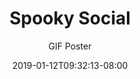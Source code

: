 ---
title: "Spooky Social"
date: 2019-01-12T09:32:13-08:00
draft: false
client: "Key Club"
subtitle: "GIF Poster"
image: "/img/spooky-social.gif"
---